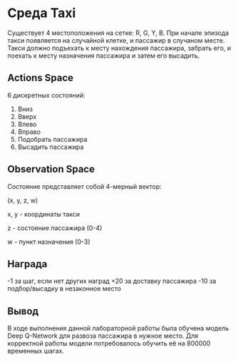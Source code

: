 # Среда Taxi #

Существует 4 местоположения на сетке: R, G, Y, B. При начале эпизода такси появляется на случайной клетке,
и пассажир в случаном месте. Такси должно подъехать к месту нахождения пассажира, забрать его, и поехать к месту 
назначения пассажира и затем его высадить.

## Actions Space ##

6 дискретных состояний:

1) Вниз
2) Вверх
3) Влево
4) Вправо
5) Подобрать пассажира
6) Высадить пассажира

## Observation Space ##

Состояние представляет собой 4-мерный вектор:

(x, y, z, w)

x, y - координаты такси

z - состояние пассажира (0-4)

w - пункт назначения (0-3)

## Награда ##

-1 за шаг, если нет других наград
+20 за доставку пассажира
-10 за подбор/высадку в незаконное место

## Вывод ##

В ходе выполнения данной лабораторной работы была обучена модель Deep Q-Network для развоза пассажира в нужное место.
Для корректной работы модели потребовалось обучить её на 800000 временных шагах.